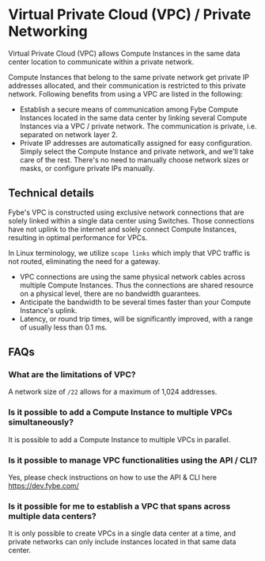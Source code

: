 # Virtual Private Cloud (VPC) / Private Networking

Virtual Private Cloud (VPC) allows Compute Instances in the same data center location to communicate within a private network.

Compute Instances that belong to the same private network get private IP addresses allocated, and their communication is restricted to this private network. Following benefits from using a VPC are listed in the following:

* Establish a secure means of communication among Fybe Compute Instances located in the same data center by linking several Compute Instances via a VPC / private network. The communication is private, i.e. separated on network layer 2.
* Private IP addresses are automatically assigned for easy configuration. Simply select the Compute Instance and private network, and we'll take care of the rest. There's no need to manually choose network sizes or masks, or configure private IPs manually.

## Technical details

Fybe's VPC is constructed using exclusive network connections that are solely linked within a single data center using Switches. Those connections have not uplink to the internet and solely connect Compute Instances, resulting in optimal performance for VPCs.

In Linux terminology, we utilize `scope links` which imply that VPC traffic is not routed, eliminating the need for a gateway.

* VPC connections are using the same physical network cables across multiple Compute Instances. Thus the connections are shared resource on a physical level, there are no bandwidth guarantees.
* Anticipate the bandwidth to be several times faster than your Compute Instance's uplink.
* Latency, or round trip times, will be significantly improved, with a range of usually less than 0.1 ms.

## FAQs

### What are the limitations of VPC?

A network size of `/22` allows for a maximum of 1,024 addresses.

### Is it possible to add a Compute Instance to multiple VPCs simultaneously?

It is possible to add a Compute Instance to multiple VPCs in parallel.

### Is it possible to manage VPC functionalities using the API / CLI?

Yes, please check instructions on how to use the API & CLI here <https://dev.fybe.com/>

### Is it possible for me to establish a VPC that spans across multiple data centers?

It is only possible to create VPCs in a single data center at a time, and private networks can only include instances located in that same data center.

